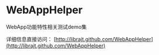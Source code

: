 WebAppHelper
============

WebApp功能特性相关测试demo集

详细信息直接访问：
[http://librajt.github.com/WebAppHelper](http://librajt.github.com/WebAppHelper)